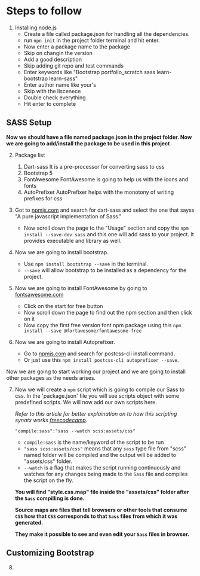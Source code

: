 # Steps to follow

1. Installing node.js
    * Create a file called package.json for handling all the dependencies.
    * run `npn init` in the project folder terminal and hit enter.
    * Now enter a package name to the package 
    * Skip on changin the version
    * Add a good description
    * Skip adding git repo and test commands
    * Enter keywords like "Bootstrap portfolio_scratch sass learn-bootstrap learn-sass"
    * Enter author name like your's
    * Skip with the liscenece
    * Double check everything
    * Hit enter to complete

## SASS Setup

**Now we should have a file named package.json in the project folder. Now we are going to add/install the package to be used in this project**

2. Package list
    1. Dart-sass
    It is a pre-processor for converting sass to css
    2. Bootstrap 5
    3. FontAwesome
    FontAwesome is going to help us with the icons and fonts
    4. AutoPrefixer
    AutoPrefixer helps with the monotony of writing prefixes for css

3. Got to [npmjs.com](https://npmjs.com) and search for dart-sass and select the one that sayss "A pure javascript implementation of Sass."
    * Now scroll down the page to the "Usage" section and copy the `npm install --save-dev sass` and this one will add sass to your project. It provides executable and library as well.

4. Now we are going to install bootstrap. 
    * Use `npm install bootstrap --save` in the terminal.
    * `--save` will allow bootstrap to be installed as a dependency for the project. 

5. Now we are going to install FontAwesome by going to [fontsawesome.com](https://fontsawesome.com)
    * Click on the start for free button
    * Now scroll down the page to find out the npm section and then click on it
    * Now copy the first free version font npm package using this `npm install --save @fortawesome/fontawesome-free`

6. Now we are going to install Autoprefixer.
    * Go to [npmjs.com](https://npmjs.com) and search for postcss-cli install command.
    * Or just use this `npm install postcss-cli autoprefixer --save`.

Now we are going to start working our project and we are going to install other packages as the needs arises. 

7. Now we will create a `npm` script which is going to compile our Sass to css. In the 'package.json' file you will see scripts object with some predefined scripts. We will now add our own scripts here.

    *Refer to this article for better explaination on to how this scripting synatx works [freecodecamp](https://www.freecodecamp.org/news/introduction-to-npm-scripts-1dbb2ae01633/).*

    `"compile:sass":"sass --watch scss:assets/css"`
    
    * `compile:sass` is the name/keyword of the script to be run
    * `"sass scss:assets/css"` means that any `sass` type file from "scss" named folder will be compiled and the output will be added to "assets/css" folder. 
    * `--watch` is a flag that makes the script running continuously and watches for any changes being made to the `Sass` file and compiles the script on the fly. 
    
    **You will find "style.css.map" file inside the "assets/css" folder after the `Sass` compilling is done.**
    
    **Source maps are files that tell browsers or other tools that consume `CSS` how that `CSS` corresponds to that `Sass` files from which it was generated.**

    **They make it possible to see and even edit your `Sass` files in browser.**
    
## Customizing Bootstrap

8. 

